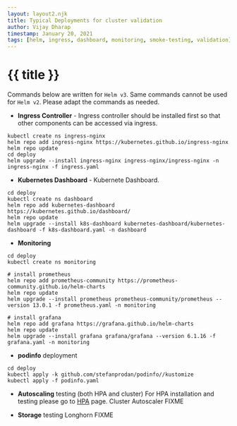 ```yaml
---
layout: layout2.njk
title: Typical Deployments for cluster validation
author: Vijay Dharap
timestamp: January 20, 2021 
tags: [helm, ingress, dashboard, monitoring, smoke-testing, validation]
---
```

# {{ title }}

Commands below are written for `Helm v3`. Same commands cannot be used for `Helm v2`. Please adapt the commands as needed.
* __Ingress Controller__ - Ingress controller should be installed first so that other components can be accessed via ingress.
``` shell
kubectl create ns ingress-nginx
helm repo add ingress-nginx https://kubernetes.github.io/ingress-nginx
helm repo update
cd deploy
helm upgrade --install ingress-nginx ingress-nginx/ingress-nginx -n ingress-nginx -f ingress.yaml
```
* __Kubernetes Dashboard__ - Kubernete Dashboard.
``` shell
cd deploy
kubectl create ns dashboard
helm repo add kubernetes-dashboard https://kubernetes.github.io/dashboard/
helm repo update
helm upgrade --install k8s-dashboard kubernetes-dashboard/kubernetes-dashboard -f k8s-dashboard.yaml -n dashboard
```
* __Monitoring__
``` shell
cd deploy
kubectl create ns monitoring

# install prometheus
helm repo add prometheus-community https://prometheus-community.github.io/helm-charts
helm repo update
helm upgrade --install prometheus prometheus-community/prometheus --version 13.0.1 -f prometheus.yaml -n monitoring

# install grafana
helm repo add grafana https://grafana.github.io/helm-charts
helm repo update
helm upgrade --install grafana grafana/grafana --version 6.1.16 -f grafana.yaml -n monitoring
```
* __podinfo__ deployment
``` shell
cd deploy
kubectl apply -k github.com/stefanprodan/podinfo//kustomize
kubectl apply -f podinfo.yaml
```
* __Autoscaling__ testing (both HPA and cluster)
For HPA installation and testing please go to [HPA](../hpa) page.
Cluster Autoscaler FIXME

* __Storage__ testing
Longhorn FIXME
